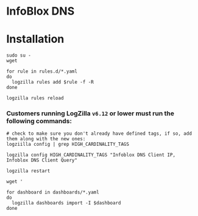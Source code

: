 # InfoBlox DNS


# Installation

```
sudo su -
wget 
```

```
for rule in rules.d/*.yaml
do
  logzilla rules add $rule -f -R
done
```
```
logzilla rules reload
```

### Customers running LogZilla `v6.12` or lower must run the following commands:

```
# check to make sure you don't already have defined tags, if so, add them along with the new ones:
logziilla config | grep HIGH_CARDINALITY_TAGS
```
```
logzilla config HIGH_CARDINALITY_TAGS "Infoblox DNS Client IP, Infoblox DNS Client Query"
```
```
logzilla restart
```

```
wget '

for dashboard in dashboards/*.yaml
do
  logzilla dashboards import -I $dashboard
done
```


